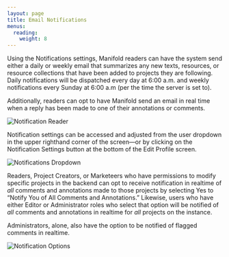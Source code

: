 ```yaml
---
layout: page
title: Email Notifications
menus:
  reading:
    weight: 8
---
```


Using the Notifications settings, Manifold readers can have the system send either a daily or weekly email that summarizes any new texts, resources, or resource collections that have been added to projects they are following. Daily notifications will be dispatched every day at 6:00 a.m. and weekly notifications every Sunday at 6:00 a.m (per the time the server is set to).

Additionally, readers can opt to have Manifold send an email in real time when a reply has been made to one of their annotations or comments.

![Notification Reader](/docs/assets/reading/notifications-reader.png)

Notification settings can be accessed and adjusted from the user dropdown in the upper righthand corner of the screen—or by clicking on the Notification Settings button at the bottom of the Edit Profile screen.

![Notifications Dropdown](/docs/assets/reading/notifications-dropdown.png)

Readers, Project Creators, or Marketeers who have permissions to modify specific projects in the backend can opt to receive notification in realtime of *all* comments and annotations made to those projects by selecting Yes to “Notify You of All Comments and Annotations.” Likewise, users who have either Editor or Administrator roles who select that option will be notified of *all* comments and annotations in realtime for *all* projects on the instance.

Administrators, alone, also have the option to be notified of flagged comments in realtime.

![Notification Options](/docs/assets/reading/notification-options.png)
